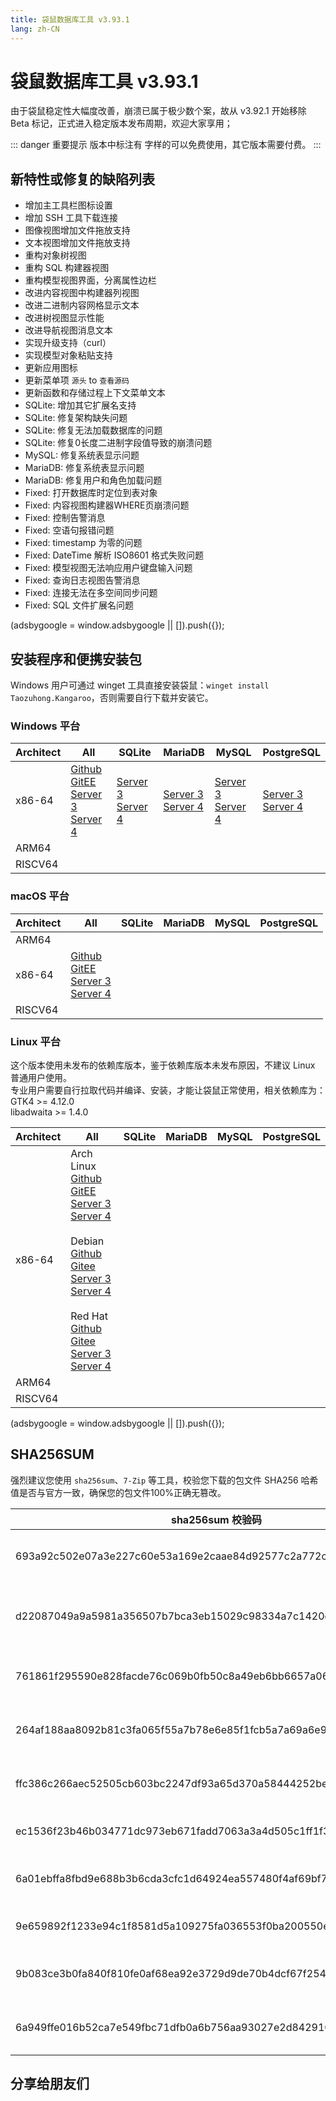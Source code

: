 ```yaml
---
title: 袋鼠数据库工具 v3.93.1
lang: zh-CN
---
```


# 袋鼠数据库工具 v3.93.1
由于袋鼠稳定性大幅度改善，崩溃已属于极少数个案，故从 v3.92.1 开始移除 Beta 标记，正式进入稳定版本发布周期，欢迎大家享用；

::: danger 重要提示
版本中标注有 <Badge text="Dev" /> <Badge text="Beta"/> 字样的可以免费使用，其它版本需要付费。
:::

## 新特性或修复的缺陷列表
- 增加主工具栏图标设置
- 增加 SSH 工具下载连接
- 图像视图增加文件拖放支持
- 文本视图增加文件拖放支持
- 重构对象树视图
- 重构 SQL 构建器视图
- 重构模型视图界面，分离属性边栏
- 改进内容视图中构建器列视图
- 改进二进制内容网格显示文本
- 改进树视图显示性能
- 改进导航视图消息文本
- 实现升级支持（curl）
- 实现模型对象粘贴支持
- 更新应用图标
- 更新菜单项 `源头` to `查看源码`
- 更新函数和存储过程上下文菜单文本
- SQLite: 增加其它扩展名支持
- SQLite: 修复架构缺失问题
- SQLite: 修复无法加载数据库的问题
- SQLite: 修复0长度二进制字段值导致的崩溃问题
- MySQL: 修复系统表显示问题
- MariaDB: 修复系统表显示问题
- MariaDB: 修复用户和角色加载问题
- Fixed: 打开数据库时定位到表对象
- Fixed: 内容视图构建器WHERE页崩溃问题
- Fixed: 控制告警消息
- Fixed: 空语句报错问题
- Fixed: timestamp 为零的问题
- Fixed: DateTime 解析 ISO8601 格式失败问题
- Fixed: 模型视图无法响应用户键盘输入问题
- Fixed: 查询日志视图告警消息
- Fixed: 连接无法在多空间同步问题
- Fixed: SQL 文件扩展名问题

<div>
    <script2 type="text/javascript" async="true" src="https://pagead2.googlesyndication.com/pagead/js/adsbygoogle.js" />
    <ins class="adsbygoogle"
        style="display:block; text-align:center;"
        data-ad-layout="in-article"
        data-ad-format="fluid"
        data-ad-client="ca-pub-3975819313740938"
        data-ad-slot="6760827895"></ins>
    <script2 type="text/javascript">
        (adsbygoogle = window.adsbygoogle || []).push({});
    </script2>
</div>

## 安装程序和便携安装包
Windows 用户可通过 winget 工具直接安装袋鼠：`winget install Taozuhong.Kangaroo`，否则需要自行下载并安装它。

### Windows 平台
| Architect         | All               | SQLite            | MariaDB           | MySQL             | PostgreSQL        |
|-------------------|-------------------|-------------------|-------------------|-------------------|-------------------|
| x86-64            |[Github](https://github.com/dbkangaroo/kangaroo/releases/download/v3.93.1.230928/kangaroo-multiple-3.93.1.230928-x86_64.exe) <br/> [GitEE](https://gitee.com/dbkangaroo/kangaroo/releases/download/v3.93.1.230928/kangaroo-multiple-3.93.1.230928-x86_64.exe) <br/> [Server 3](https://kangaroo.awaysoft.com/downloads/v3.93.1.230928/kangaroo-multiple-3.93.1.230928-x86_64.exe) <br/> [Server 4](https://d4.injdk.cn/dbkangaroo/v3.93.1.230928/kangaroo-multiple-3.93.1.230928-x86_64.exe) | [Server 3](https://kangaroo.awaysoft.com/downloads/v3.93.1.230928/kangaroo-sqlite-3.93.1.230928-x86_64.exe) <br/> [Server 4](https://d4.injdk.cn/dbkangaroo/v3.93.1.230928/kangaroo-sqlite-3.93.1.230928-x86_64.exe) | [Server 3](https://kangaroo.awaysoft.com/downloads/v3.93.1.230928/kangaroo-mariadb-3.93.1.230928-x86_64.exe) <br/> [Server 4](https://d4.injdk.cn/dbkangaroo/v3.93.1.230928/kangaroo-mariadb-3.93.1.230928-x86_64.exe) | [Server 3](https://kangaroo.awaysoft.com/downloads/v3.93.1.230928/kangaroo-mysql-3.93.1.230928-x86_64.exe) <br/> [Server 4](https://d4.injdk.cn/dbkangaroo/v3.93.1.230928/kangaroo-mysql-3.93.1.230928-x86_64.exe) | [Server 3](https://kangaroo.awaysoft.com/downloads/v3.93.1.230928/kangaroo-postgresql-3.93.1.230928-x86_64.exe) <br/> [Server 4](https://d4.injdk.cn/dbkangaroo/v3.93.1.230928/kangaroo-postgresql-3.93.1.230928-x86_64.exe) |
| ARM64             | | | | | |
| RISCV64           | | | | | |


### macOS 平台
| Architect         | All               | SQLite            | MariaDB           | MySQL             | PostgreSQL        |
|-------------------|-------------------|-------------------|-------------------|-------------------|-------------------|
| ARM64             | | | | | |
| x86-64            |[Github](https://github.com/dbkangaroo/kangaroo/releases/download/v3.93.1.230928/kangaroo-multiple-3.93.1.230928-x86_64.dmg) <br/> [GitEE](https://gitee.com/dbkangaroo/kangaroo/releases/download/v3.93.1.230928/kangaroo-multiple-3.93.1.230928-x86_64.dmg) <br/> [Server 3](https://kangaroo.awaysoft.com/downloads/v3.93.1.230928/kangaroo-multiple-3.93.1.230928-x86_64.dmg) <br/>[Server 4](https://d4.injdk.cn/dbkangaroo/v3.93.1.230928/kangaroo-multiple-3.93.1.230928-x86_64.dmg) | | | | |
| RISCV64           | | | | | |


### Linux 平台
这个版本使用未发布的依赖库版本，鉴于依赖库版本未发布原因，不建议 Linux 普通用户使用。<br/>
专业用户需要自行拉取代码并编译、安装，才能让袋鼠正常使用，相关依赖库为：<br/>
GTK4 >= 4.12.0 <br/>
libadwaita >= 1.4.0

| Architect         | All               | SQLite            | MariaDB           | MySQL             | PostgreSQL        |
|-------------------|-------------------|-------------------|-------------------|-------------------|-------------------|
| x86-64            | Arch Linux<br/>[Github](https://github.com/dbkangaroo/kangaroo/releases/download/v3.93.1.230928/kangaroo-multiple-3.93.1.230928-1-x86_64.pkg.tar.zst) <br/> [GitEE](https://gitee.com/dbkangaroo/kangaroo/releases/download/v3.93.1.230928/kangaroo-multiple-3.93.1.230928-1-x86_64.pkg.tar.zst) <br/>[Server 3](https://kangaroo.awaysoft.com/downloads/v3.93.1.230928/kangaroo-multiple-3.93.1.230928-1-x86_64.pkg.tar.zst) <br/> [Server 4](https://d4.injdk.cn/dbkangaroo/v3.93.1.230928/kangaroo-multiple-3.93.1.230928-1-x86_64.pkg.tar.zst)<br/><br/> Debian<br/> [Github](https://github.com/dbkangaroo/kangaroo/releases/download/v3.93.1.230928/kangaroo-multiple-3.93.1.230928-x86_64.deb) <br/>[Gitee](https://gitee.com/dbkangaroo/kangaroo/releases/download/v3.93.1.230928/kangaroo-multiple-3.93.1.230928-x86_64.deb) <br/>[Server 3](https://kangaroo.awaysoft.com/downloads/v3.93.1.230928/kangaroo-multiple-3.93.1.230928-x86_64.deb) <br/>[Server 4](https://d4.injdk.cn/dbkangaroo/v3.93.1.230928/kangaroo-multiple-3.93.1.230928-x86_64.deb) <br/><br/> Red Hat<br/>[Github](https://github.com/dbkangaroo/kangaroo/releases/download/v3.93.1.230928/kangaroo-multiple-3.93.1.230928-x86_64.rpm) <br/>[Gitee](https://gitee.com/dbkangaroo/kangaroo/releases/download/v3.93.1.230928/kangaroo-multiple-3.93.1.230928-x86_64.rpm) <br/>[Server 3](https://kangaroo.awaysoft.com/downloads/v3.93.1.230928/kangaroo-multiple-3.93.1.230928-x86_64.rpm) <br/>[Server 4](https://d4.injdk.cn/dbkangaroo/v3.93.1.230928/kangaroo-multiple-3.93.1.230928-x86_64.rpm)| | | | |
| ARM64             | | | | | |
| RISCV64           | | | | | |


<div>
    <script2 type="text/javascript" async="true" src="https://pagead2.googlesyndication.com/pagead/js/adsbygoogle.js" />
    <ins class="adsbygoogle"
        style="display:block; text-align:center;"
        data-ad-layout="in-article"
        data-ad-format="fluid"
        data-ad-client="ca-pub-3975819313740938"
        data-ad-slot="6760827895"></ins>
    <script2 type="text/javascript">
        (adsbygoogle = window.adsbygoogle || []).push({});
    </script2>
</div>

## SHA256SUM
强烈建议您使用 `sha256sum`、`7-Zip` 等工具，校验您下载的包文件 SHA256 哈希值是否与官方一致，确保您的包文件100%正确无篡改。

| sha256sum 校验码                             | 袋鼠安装包文件名  |
|---------------------------------------------|------------------|
| 693a92c502e07a3e227c60e53a169e2caae84d92577c2a772ce3e6e252db0656 | kangaroo-multiple-3.93.1.230928-x86_64.exe           |
| d22087049a9a5981a356507b7bca3eb15029c98334a7c1420d9cc02eddd9701a | kangaroo-multiple-3.93.1.230928-1-x86_64.pkg.tar.zst |
| 761861f295590e828facde76c069b0fb50c8a49eb6bb6657a06ba5737c51c84d | kangaroo-multiple-3.93.1.230928-x86_64.deb           |
| 264af188aa8092b81c3fa065f55a7b78e6e85f1fcb5a7a69a6e939c82459c6cd | kangaroo-multiple-3.93.1.230928-x86_64.dmg           |
| ffc386c266aec52505cb603bc2247df93a65d370a58444252be92bb56b1e91e2 | kangaroo-multiple-3.93.1.230928-x86_64.rpm           |
| ec1536f23b46b034771dc973eb671fadd7063a3a4d505c1ff1f3995f9281a5c9 | kangaroo-mysql-3.93.1.230928-x86_64.exe              |
| 6a01ebffa8fbd9e688b3b6cda3cfc1d64924ea557480f4af69bf7a13cd3a780c | kangaroo-postgresql-3.93.1.230928-x86_64.exe         |
| 9e659892f1233e94c1f8581d5a109275fa036553f0ba200550eaf5ac1ca78ccc | kangaroo-sqlite-3.93.1.230928-x86_64.exe             |
| 9b083ce3b0fa840f810fe0af68ea92e3729d9de70b4dcf67f254c59d3f23db44 | kangaroo-mariadb-3.93.1.230928-x86_64.exe            |
| 6a949ffe016b52ca7e549fbc71dfb0a6b756aa93027e2d842910f6a18284ce28 | kangaroo-multiple-3.93.1.230928-x86_64.7z            |


## 分享给朋友们
<social-share :networks="['wechat', 'qq', 'weibo', 'douban', 'facebook', 'twitter', 'telegram', 'line', 'skype', 'linkedin']" />
